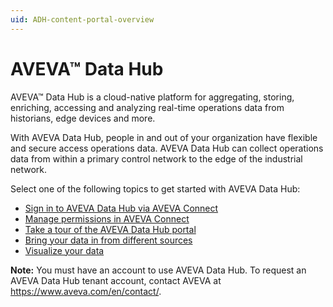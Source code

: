 ```yaml
---
uid: ADH-content-portal-overview
---
```


# AVEVA™ Data Hub

AVEVA™ Data Hub is a cloud-native platform for aggregating, storing, enriching, accessing and analyzing real-time operations data from historians, edge devices and more. 

With AVEVA Data Hub, people in and out of your organization have flexible and secure access operations data. AVEVA Data Hub can collect operations data from within a primary control network to the edge of the industrial network. 

Select one of the following topics to get started with AVEVA Data Hub:

- [Sign in to AVEVA Data Hub via AVEVA Connect](xref:sign-in-cnnxt)
- [Manage permissions in AVEVA Connect](xref:manage-permissions-connect)
- [Take a tour of the AVEVA Data Hub portal](xref:introPortalInterface)
- [Bring your data in from different sources](xref:gsConnections)
- [Visualize your data](xref:lpvisualizedata)

**Note:** You must have an account to use AVEVA Data Hub. To request an AVEVA Data Hub tenant account, contact AVEVA at https://www.aveva.com/en/contact/.
